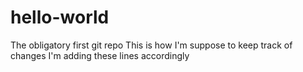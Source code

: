 # hello-world
The obligatory first git repo
This is how I'm suppose to keep track of changes
I'm adding these lines accordingly
